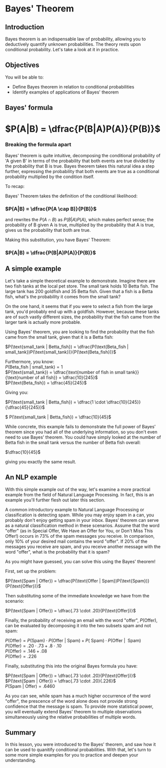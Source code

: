 
# Bayes' Theorem

## Introduction

Bayes theorem is an indispensable law of probability, allowing you to deductively quantify unknown probabilities. The theory rests upon conditional probability. Let's take a look at it in practice.

## Objectives

You will be able to:

* Define Bayes theorem in relation to conditional probabilities 
* Identify examples of applications of Bayes' theorem 


## Bayes' formula

# $P(A|B) = \dfrac{P(B|A)P(A)}{P(B)}$

### Breaking the formula apart

Bayes' theorem is quite intuitive, decomposing the conditional probability of 'A given B' in terms of the probability that both events are true divided by the probability that B is true. Bayes theorem takes this natural idea a step further, expressing the probability that both events are true as a conditional probability multiplied by the condition itself.

To recap: 


Bayes' Theorem takes the definition of the conditional likelihood:

### $P(A|B) = \dfrac{P(A \cap B)}{P(B)}$

and rewrites the $P(A \cap B)$ as $P(B|A)P(A)$, which makes perfect sense; the probability of B given A is true, multiplied by the probability that A is true, gives us the probability that both are true.

Making this substitution, you have Bayes' Theorem:

### $P(A|B) = \dfrac{P(B|A)P(A)}{P(B)}$


## A simple example

Let's take a simple theoretical example to demonstrate. Imagine there are two fish tanks at the local pet store. The small tank holds 10 Betta fish. The large tank has 200 goldfish and 35 Betta fish. Given that a fish is a Betta fish, what's the probability it comes from the small tank? 

On the one hand, it seems that if you were to select a fish from the large tank, you'd probably end up with a goldfish. However, because these tanks are of such vastly different sizes, the probability that the fish came from the larger tank is actually more probable. 

Using Bayes' theorem, you are looking to find the probability that the fish came from the small tank, given that it is a Betta fish:

$P(\text{small_tank | Betta_fish}) = \dfrac{P(\text{Beta_fish | small_tank})P(\text{small_tank})}{P(\text{Beta_fish})}$  

Furthermore, you know:  
$P(\text{Beta_fish | small_tank}) = 1$  
$P(\text{small_tank}) = \dfrac{\text{number of fish in small tank}}{\text{number of all fish}} = \dfrac{10}{245}$  
$P(\text{Beta_fish}) = \dfrac{45}{245}$

Giving you:

$P(\text{small_tank | Betta_fish}) = \dfrac{1 \cdot \dfrac{10}{245}}{\dfrac{45}{245}}$  

$ P(\text{small_tank | Betta_fish}) = \dfrac{10}{45}$  

While concrete, this example fails to demonstrate the full power of Bayes' theorem since you had all of the underlying information, so you don't even need to use Bayes' theorem. You could have simply looked at the number of Betta fish in the small tank versus the number of Betta fish overall:   

$\dfrac{10}{45}$  

giving you exactly the same result.


## An NLP example

With this simple example out of the way, let's examine a more practical example from the field of Natural Language Processing. In fact, this is an example you'll further flesh out later this section.

A common introductory example to Natural Language Processing or classification is detecting spam. While you may enjoy spam in a can, you probably don't enjoy getting spam in your inbox. Bayes' theorem can serve as a natural classification method in these scenarios. Assume that the word "offer" (as in Special Offer, We Have an Offer for You, or Don't Miss This Offer!) occurs in 73% of the spam messages you receive. In comparison, only 10% of your desired mail contains the word "offer". If 20% of the messages you receive are spam, and you receive another message with the word "offer", what is the probability that it is spam?

As you might have guessed, you can solve this using the Bayes' theorem!

First, set up the problem:

$P(\text{Spam | Offer}) = \dfrac{P(\text{Offer | Spam})P(\text{Spam})}{P(\text{Offer})}$

Then substituting some of the immediate knowledge we have from the scenario:

$P(\text{Spam | Offer}) = \dfrac{.73 \cdot .20}{P(\text{Offer})}$  

Finally, the probability of receiving an email with the word "offer", $P(\text{Offer})$, can be evaluated by decomposing it into the two subsets spam and not spam:

$P(\text{Offer}) = P(\text{Spam})\cdot P(\text{Offer | Spam}) + P(\text{~Spam)} \cdot P(\text{Offer | ~Spam})$  
$P(\text{Offer}) = .20 \cdot .73 + .8 \cdot .10$  
$P(\text{Offer}) = .146 + .08$  
$P(\text{Offer}) = .226$  

Finally, substituting this into the original Bayes formula you have:

$P(\text{Spam | Offer}) = \dfrac{.73 \cdot .20}{P(\text{Offer})}$  
$P(\text{Spam | Offer}) = \dfrac{.73 \cdot .20}{.226}$  
$P(\text{Spam | Offer}) = .6460$  

As you can see, while spam has a much higher occurrence of the word "offer", the prescence of the word alone does not provide strong confidence that the message is spam. To provide more statistical power, you will eventually extend Bayes' theorem to multiple observations simultaneously using the relative probabilities of multiple words.  

## Summary

In this lesson, you were introduced to the Bayes' theorem, and saw how it can be used to quanitify conditional probabilities. With that, let's turn to some more simple examples for you to practice and deepen your understanding.
